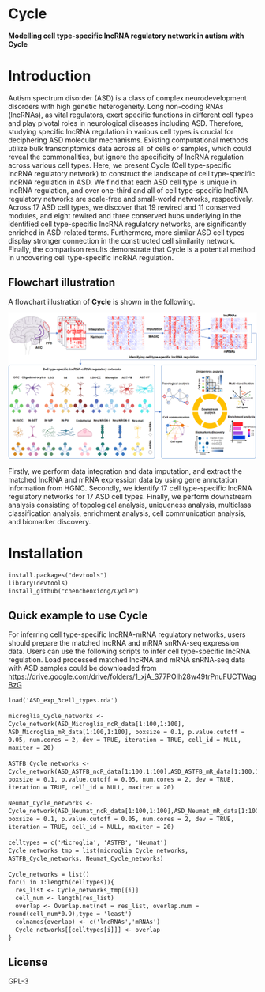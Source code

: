 # Cycle
**Modelling cell type-specific lncRNA regulatory network in autism with Cycle**

# Introduction

Autism spectrum disorder (ASD) is a class of complex neurodevelopment disorders with high genetic heterogeneity. Long non-coding RNAs (lncRNAs), as vital regulators, exert specific functions in different cell types and play pivotal roles in neurological diseases including ASD. Therefore, studying specific lncRNA regulation in various cell types is crucial for deciphering ASD molecular mechanisms. Existing computational methods utilize bulk transcriptomics data across all of cells or samples, which could reveal the commonalities, but ignore the specificity of lncRNA regulation across various cell types. Here, we present Cycle (Cell type-specific lncRNA regulatory network) to construct the landscape of cell type-specific lncRNA regulation in ASD. We find that each ASD cell type is unique in lncRNA regulation, and over one-third and all of cell type-specific lncRNA regulatory networks are scale-free and small-world networks, respectively. Across 17 ASD cell types, we discover that 19 rewired and 11 conserved modules, and eight rewired and three conserved hubs underlying in the identified cell type-specific lncRNA regulatory networks, are significantly enriched in ASD-related terms. Furthermore, more similar ASD cell types display stronger connection in the constructed cell similarity network. Finally, the comparison results demonstrate that Cycle is a potential method in uncovering cell type-specific lncRNA regulation.


## Flowchart illustration

A flowchart illustration of **Cycle** is shown in the following.

<p align="center">
  <img src="https://github.com/chenchenxiong/Cycle/blob/main/Cycle_flowchart.png" alt="Cycle flowchart illustration" border="0.1">
</p>

Firstly, we perform data integration and data imputation, and extract the matched lncRNA and mRNA expression data by using gene annotation information from HGNC. Secondly, we identify 17 cell type-specific lncRNA regulatory networks for 17 ASD cell types. Finally, we perform downstream analysis consisting of topological analysis, uniqueness analysis, multiclass classification analysis, enrichment analysis, cell communication analysis, and biomarker discovery.


# Installation
```{r echo=FALSE, results='hide', message=FALSE}
install.packages("devtools")
library(devtools)
install_github("chenchenxiong/Cycle")
```
## Quick example to use Cycle
For inferring cell type-specific lncRNA-mRNA regulatory networks, users should prepare the matched lncRNA and mRNA snRNA-seq expression data. Users can use the following scripts to infer cell type-specific lncRNA regulation. 
Load processed matched lncRNA and mRNA snRNA-seq data with ASD samples could be downloaded from https://drive.google.com/drive/folders/1_xjA_S77POIh28w49trPnuFUCTWagBzG

```{r echo=FALSE, results='hide', message=FALSE}
load('ASD_exp_3cell_types.rda')

microglia_Cycle_networks <- Cycle_network(ASD_Microglia_ncR_data[1:100,1:100], ASD_Microglia_mR_data[1:100,1:100], boxsize = 0.1, p.value.cutoff = 0.05, num.cores = 2, dev = TRUE, iteration = TRUE, cell_id = NULL, maxiter = 20)

ASTFB_Cycle_networks <- Cycle_network(ASD_ASTFB_ncR_data[1:100,1:100],ASD_ASTFB_mR_data[1:100,1:100], boxsize = 0.1, p.value.cutoff = 0.05, num.cores = 2, dev = TRUE, iteration = TRUE, cell_id = NULL, maxiter = 20)

Neumat_Cycle_networks <- Cycle_network(ASD_Neumat_ncR_data[1:100,1:100],ASD_Neumat_mR_data[1:100,1:100], boxsize = 0.1, p.value.cutoff = 0.05, num.cores = 2, dev = TRUE, iteration = TRUE, cell_id = NULL, maxiter = 20)

celltypes = c('Microglia', 'ASTFB', 'Neumat')
Cycle_networks_tmp = list(microglia_Cycle_networks, ASTFB_Cycle_networks, Neumat_Cycle_networks)

Cycle_networks = list()
for(i in 1:length(celltypes)){
  res_list <- Cycle_networks_tmp[[i]]
  cell_num <- length(res_list)
  overlap <- Overlap.net(net = res_list, overlap.num = round(cell_num*0.9),type = 'least')
  colnames(overlap) <- c('lncRNAs','mRNAs')
  Cycle_networks[[celltypes[i]]] <- overlap
}
```

## License
GPL-3
